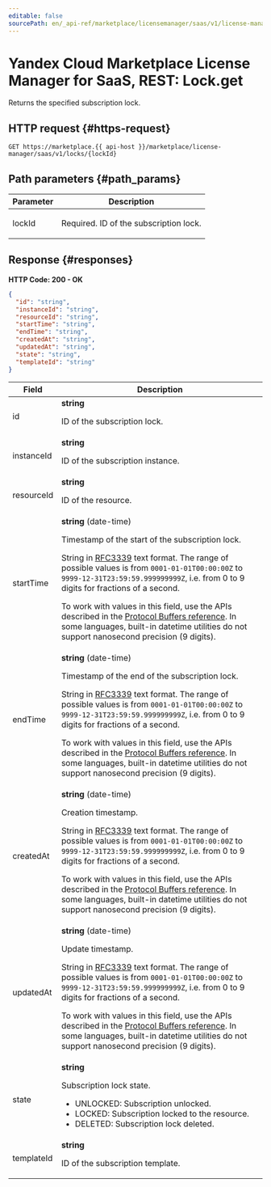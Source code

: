 ```yaml
---
editable: false
sourcePath: en/_api-ref/marketplace/licensemanager/saas/v1/license-manager/saas/api-ref/Lock/get.md
---
```


# Yandex Cloud Marketplace License Manager for SaaS, REST: Lock.get
Returns the specified subscription lock.
 

 
## HTTP request {#https-request}
```
GET https://marketplace.{{ api-host }}/marketplace/license-manager/saas/v1/locks/{lockId}
```
 
## Path parameters {#path_params}
 
Parameter | Description
--- | ---
lockId | <p>Required. ID of the subscription lock.</p> 
 
## Response {#responses}
**HTTP Code: 200 - OK**

```json 
{
  "id": "string",
  "instanceId": "string",
  "resourceId": "string",
  "startTime": "string",
  "endTime": "string",
  "createdAt": "string",
  "updatedAt": "string",
  "state": "string",
  "templateId": "string"
}
```

 
Field | Description
--- | ---
id | **string**<br><p>ID of the subscription lock.</p> 
instanceId | **string**<br><p>ID of the subscription instance.</p> 
resourceId | **string**<br><p>ID of the resource.</p> 
startTime | **string** (date-time)<br><p>Timestamp of the start of the subscription lock.</p> <p>String in <a href="https://www.ietf.org/rfc/rfc3339.txt">RFC3339</a> text format. The range of possible values is from ``0001-01-01T00:00:00Z`` to ``9999-12-31T23:59:59.999999999Z``, i.e. from 0 to 9 digits for fractions of a second.</p> <p>To work with values in this field, use the APIs described in the <a href="https://developers.google.com/protocol-buffers/docs/reference/overview">Protocol Buffers reference</a>. In some languages, built-in datetime utilities do not support nanosecond precision (9 digits).</p> 
endTime | **string** (date-time)<br><p>Timestamp of the end of the subscription lock.</p> <p>String in <a href="https://www.ietf.org/rfc/rfc3339.txt">RFC3339</a> text format. The range of possible values is from ``0001-01-01T00:00:00Z`` to ``9999-12-31T23:59:59.999999999Z``, i.e. from 0 to 9 digits for fractions of a second.</p> <p>To work with values in this field, use the APIs described in the <a href="https://developers.google.com/protocol-buffers/docs/reference/overview">Protocol Buffers reference</a>. In some languages, built-in datetime utilities do not support nanosecond precision (9 digits).</p> 
createdAt | **string** (date-time)<br><p>Creation timestamp.</p> <p>String in <a href="https://www.ietf.org/rfc/rfc3339.txt">RFC3339</a> text format. The range of possible values is from ``0001-01-01T00:00:00Z`` to ``9999-12-31T23:59:59.999999999Z``, i.e. from 0 to 9 digits for fractions of a second.</p> <p>To work with values in this field, use the APIs described in the <a href="https://developers.google.com/protocol-buffers/docs/reference/overview">Protocol Buffers reference</a>. In some languages, built-in datetime utilities do not support nanosecond precision (9 digits).</p> 
updatedAt | **string** (date-time)<br><p>Update timestamp.</p> <p>String in <a href="https://www.ietf.org/rfc/rfc3339.txt">RFC3339</a> text format. The range of possible values is from ``0001-01-01T00:00:00Z`` to ``9999-12-31T23:59:59.999999999Z``, i.e. from 0 to 9 digits for fractions of a second.</p> <p>To work with values in this field, use the APIs described in the <a href="https://developers.google.com/protocol-buffers/docs/reference/overview">Protocol Buffers reference</a>. In some languages, built-in datetime utilities do not support nanosecond precision (9 digits).</p> 
state | **string**<br><p>Subscription lock state.</p> <ul> <li>UNLOCKED: Subscription unlocked.</li> <li>LOCKED: Subscription locked to the resource.</li> <li>DELETED: Subscription lock deleted.</li> </ul> 
templateId | **string**<br><p>ID of the subscription template.</p> 
